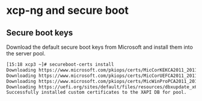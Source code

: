 # xcp-ng and secure boot

## Secure boot keys

Download the default secure boot keys from Microsoft and install them into the server pool.

```bash
[15:18 xcp3 ~]# secureboot-certs install
Downloading https://www.microsoft.com/pkiops/certs/MicCorKEKCA2011_2011-06-24.crt...
Downloading https://www.microsoft.com/pkiops/certs/MicCorUEFCA2011_2011-06-27.crt...
Downloading https://www.microsoft.com/pkiops/certs/MicWinProPCA2011_2011-10-19.crt...
Downloading https://uefi.org/sites/default/files/resources/dbxupdate_x64.bin...
Successfully installed custom certificates to the XAPI DB for pool.
```
